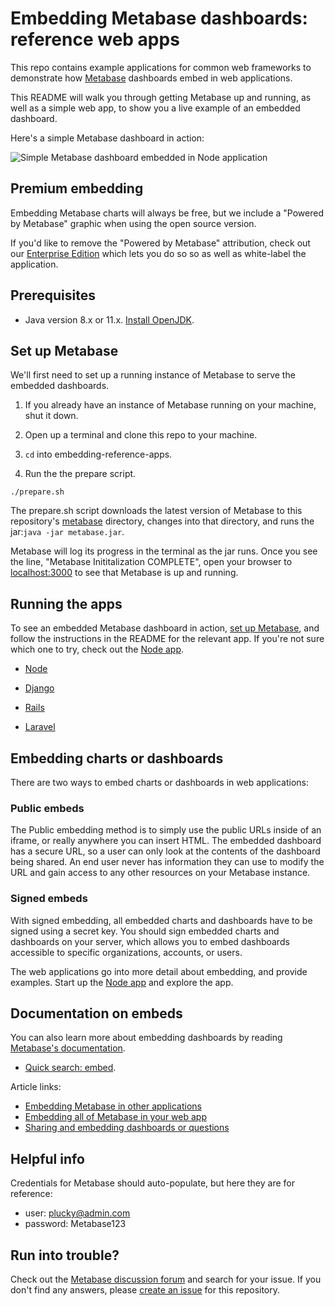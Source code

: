 # Embedding Metabase dashboards: reference web apps

This repo contains example applications for common web frameworks to demonstrate how [Metabase](https://www.metabase.com/) dashboards embed in web applications.

This README will walk you through getting Metabase up and running, as well as a simple web app, to show you a live example of an embedded dashboard.

Here's a simple Metabase dashboard in action:

![Simple Metabase dashboard embedded in Node application](/static/img/metabase_node_embed.gif)

## Premium embedding

Embedding Metabase charts will always be free, but we include a "Powered by Metabase" graphic when using the open source version.

If you'd like to remove the "Powered by Metabase" attribution, check out our [Enterprise Edition](https://www.metabase.com/enterprise/) which lets you do so so as well as white-label the application.

## Prerequisites

- Java version 8.x or 11.x. [Install OpenJDK](https://openjdk.java.net/install/).

## Set up Metabase

We'll first need to set up a running instance of Metabase to serve the embedded dashboards.

1. If you already have an instance of Metabase running on your machine, shut it down. 

2. Open up a terminal and clone this repo to your machine.

3. `cd` into embedding-reference-apps.

3. Run the the prepare script.

```shell
./prepare.sh
```

The prepare.sh script downloads the latest version of Metabase to this repository's [metabase](/metabase) directory, changes into that directory, and runs the jar:`java -jar metabase.jar`.

Metabase will log its progress in the terminal as the jar runs. Once you see the line, "Metabase Inititalization COMPLETE", open your browser to [localhost:3000](http://localhost:3000) to see that Metabase is up and running. 

## Running the apps

To see an embedded Metabase dashboard in action, [set up Metabase](#set-up-metabase), and follow the instructions in the README for the relevant app. If you're not sure which one to try, check out the [Node app](/node/README.md).

- [Node](/node/README.md)

- [Django](/django/embedded-analytics/README.md)

- [Rails](/rails/embedded-analytics/README.md)

- [Laravel](/laravel/embedded-analytics/README.md)

## Embedding charts or dashboards

There are two ways to embed charts or dashboards in web applications:

### Public embeds

The Public embedding method is to simply use the public URLs inside of an iframe, or really anywhere you can insert HTML. The embedded dashboard has a secure URL, so a user can only look at the contents of the dashboard being shared. An end user never has information they can use to modify the URL and gain access to any other resources on your Metabase instance.

### Signed embeds

With signed embedding, all embedded charts and dashboards have to be signed using a secret key. You should sign embedded charts and dashboards on your server, which allows you to embed dashboards accessible to specific organizations, accounts, or users.

The web applications go into more detail about embedding, and provide examples. Start up the [Node app](/node/README.md) and explore the app.

## Documentation on embeds

You can also learn more about embedding dashboards by reading [Metabase's documentation](https://www.metabase.com/docs/latest/).

- [Quick search: embed](https://www.metabase.com/search.html?query=embed).

Article links:

- [Embedding Metabase in other applications](https://www.metabase.com/docs/latest/administration-guide/13-embedding.html)
- [Embedding all of Metabase in your web app](https://www.metabase.com/docs/latest/enterprise-guide/full-app-embedding.html)
- [Sharing and embedding dashboards or questions](https://www.metabase.com/docs/latest/administration-guide/12-public-links.html)

## Helpful info
Credentials for Metabase should auto-populate, but here they are for reference:

- user: plucky@admin.com
- password: Metabase123

## Run into trouble?

Check out the [Metabase discussion forum](https://discourse.metabase.com/) and search for your issue. If you don't find any answers, please [create an issue](https://github.com/metabase/embedding-reference-apps/issues/new/choose) for this repository.

